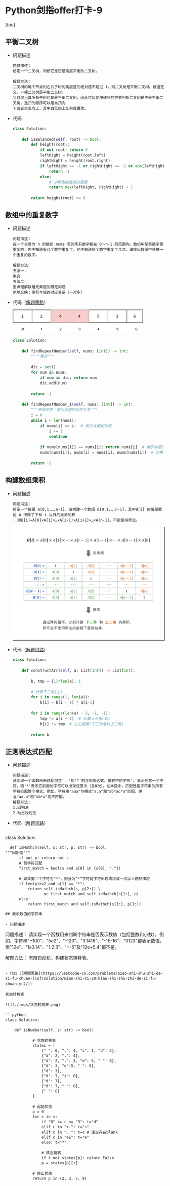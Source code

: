# Python剑指offer打卡-9

[toc]

## 平衡二叉树

- 问题描述

  ```
  题目描述：
  给定一个二叉树，判断它是否是高度平衡的二叉树。
  
  解题方法：
  二叉树的每个节点的左右子树的高度差的绝对值不超过 1，则二叉树是平衡二叉树。根据定义，一棵二叉树是平衡二叉树，
  当且仅当其所有子树也都是平衡二叉树，因此可以使用递归的方式判断二叉树是不是平衡二叉树，递归的顺序可以是自顶向
  下或者自底向上，其中自低向上复杂度最优。
  ```

- 代码

  ```python
  class Solution:
  
      def isBalanced(self, root) -> bool:
          def height(root):
              if not root: return 0
              leftHight = height(root.left)
              rightHight = height(root.right)
              if leftHight == -1 or rightHight == -1 or abs(leftHight - rightHight) > 1:
                  return -1
              else:
                  # 求解当前结点的高度
                  return max(leftHight, rightHight) + 1
  
          return height(root) >= 0
  ```

## 数组中的重复数字

- 问题描述

  ```
  问题描述：
  在一个长度为 n 的数组 nums 里的所有数字都在 0～n-1 的范围内。数组中某些数字是重复的，但不知道有几个数字重复了，也不知道每个数字重复了几次。请找出数组中任意一个重复的数字。
  
  解题方法:
  方法一：
  集合
  方法二：
  重点理解数组元素值的限定问题
  原地交换：索引与值的对应关系（一对多）
  ```

- 代码（[解题思路](https://leetcode-cn.com/problems/shu-zu-zhong-zhong-fu-de-shu-zi-lcof/solution/mian-shi-ti-03-shu-zu-zhong-zhong-fu-de-shu-zi-yua/)）

  ![](./imgs/重复数组.png)
  
  ```python
  class Solution:
  
      def findRepeatNumber(self, nums: [int]) -> int:
          """"集合"""
  
          dic = set()
          for num in nums:
              if num in dic: return num
              dic.add(num)
  
          return -1
  
      def findRepeatNumber_1(self, nums: [int]) -> int:
          """原地交换：索引与值的对应关系"""
          i = 0
          while i < len(nums):
              if nums[i] == i:  # 索引与值相对应
                  i += 1
                  continue
  
              if nums[nums[i]] == nums[i]: return nums[i]  # 索引与值(一对多)重复
              nums[nums[i]], nums[i] = nums[i], nums[nums[i]]  # 交换

          return -1
  ```
## 构建数组乘积

- 问题描述

  ```
  问题描述：
  给定一个数组 A[0,1,…,n-1]，请构建一个数组 B[0,1,…,n-1]，其中B[i] 的值是数组 A 中除了下标 i 以外的元素的积
  , 即B[i]=A[0]×A[1]×…×A[i-1]×A[i+1]×…×A[n-1]。不能使用除法。
  ```

  ![](./imgs/乘积数组.png)

- 代码（[解题思路](https://leetcode-cn.com/problems/gou-jian-cheng-ji-shu-zu-lcof/solution/mian-shi-ti-66-gou-jian-cheng-ji-shu-zu-biao-ge-fe/)）

  ```python
  class Solution:
      
      def constructArr(self, a: List[int]) -> List[int]:
          
          b, tmp = [1]*len(a), 1
          
          # 计算下三角(左)
          for i in range(1, len(a)):
              b[i] = b[i - 1] * a[i-1]
              
          for i in range(len(a) - 2, -1, -1):
              tmp *= a[i + 1]  # 计算上三角(右)
              b[i] *= tmp  # 左右相乘(下三角乘以上三角)
          
          return b
  ```

## 正则表达式匹配

- 问题描述

  ```
  问题描述：
  请实现一个函数用来匹配包含'. '和'*'的正则表达式。模式中的字符'.'表示任意一个字符，而'*'表示它前面的字符可以出现任意次（含0次）。在本题中，匹配是指字符串的所有字符匹配整个模式。例如，字符串"aaa"与模式"a.a"和"ab*ac*a"匹配，但与"aa.a"和"ab*a"均不匹配。
  解题方法：
  1.回朔法
  2.动态规划法
  ```

- 代码（[解题思路](https://leetcode-cn.com/problems/zheng-ze-biao-da-shi-pi-pei-lcof/)）

  ```python
class Solution:
  
      def isMathch(self, s: str, p: str) -> bool:
  	"""回朔法"""
          if not p: return not s
          # 首字符匹配
          first_match = bool(s and p[0] in {s[0], "."})
  
          # 如果第二个字符为"*"，则分为“*”字符前字符出现零次或一次以上两种情况
          if len(p)>=2 and p[1] == "*":
              return self.isMathch(s, p[2:]) \
                     or first_match and self.isMathch(s[1:], p)
          else:
              return first_match and self.isMathch(s[1:], p[1:])
  ```
## 表示数值的字符串

- 问题描述

  ```
  问题描述：
  请实现一个函数用来判断字符串是否表示数值（包括整数和小数）。例如，字符串"+100"、"5e2"、"-123"、"3.1416"、"-1E-16"、"0123"都表示数值，但"12e"、"1a3.14"、"1.2.3"、"+-5"及"12e+5.4"都不是。
  
  解题方法：
  有限自动机，构建状态转移表。
  ```

- 代码（[解题思路](https://leetcode-cn.com/problems/biao-shi-shu-zhi-de-zi-fu-chuan-lcof/solution/mian-shi-ti-20-biao-shi-shu-zhi-de-zi-fu-chuan-y-2/)）

  状态转移表

  ![](./imgs/状态转移表.png)

  ```python
  class Solution:
      
      def isNumber(self, s: str) -> bool:
  
              # 状态转移表
              states = [
                  {" ": 0, ".": 4, "s": 1, "d": 2},
                  {"d": 2, ".": 4},
                  {"d": 2, ".": 3, "e": 5, " ": 8},
                  {"d": 3, "e":5, " ": 8}, 
                  {"d": 3},
                  {"d": 7, "s": 6},
                  {"d": 7},
                  {"d": 7, " ": 8},
                  {" ": 8}
              ]
  
              # 起始状态
              p = 0
              for c in s:
                  if "0" <= c <= "9": t="d"
                  elif c in "+-": t="s"
                  elif c in ". ": t=c # 注意存在blank
                  elif c in "eE": t="e"
                  else: t="?"
  
                  # 转态跳转
                  if t not states[p]: return False
                  p = states[p][t]
  
              # 终止状态
              return p in (2, 3, 7, 8)
  ```

  